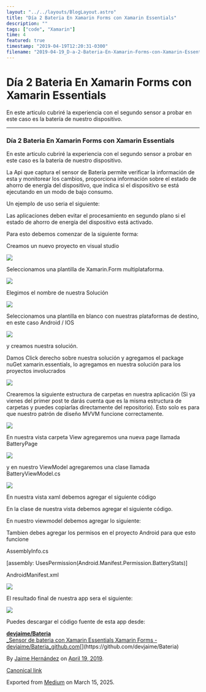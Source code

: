 ```yaml
---
layout: "../../layouts/BlogLayout.astro"
title: "Día 2 Bateria En Xamarin Forms con Xamarin Essentials"
description: ""
tags: ["code", "Xamarin"]
time: 4
featured: true
timestamp: "2019-04-19T12:20:31-0300"
filename: "2019-04-19_D-a-2-Bateria-En-Xamarin-Forms-con-Xamarin-Essentials-4d4f0ae8133"
---
```



Día 2 Bateria En Xamarin Forms con Xamarin Essentials
=====================================================

En este articulo cubriré la experiencia con el segundo sensor a probar en este caso es la batería de nuestro dispositivo.

* * *

### Día 2 Bateria En Xamarin Forms con Xamarin Essentials

En este articulo cubriré la experiencia con el segundo sensor a probar en este caso es la batería de nuestro dispositivo.

La Api que captura el sensor de Batería permite verificar la información de esta y monitorear los cambios, proporciona información sobre el estado de ahorro de energía del dispositivo, que indica si el dispositivo se está ejecutando en un modo de bajo consumo.

Un ejemplo de uso seria el siguiente:

Las aplicaciones deben evitar el procesamiento en segundo plano si el estado de ahorro de energía del dispositivo está activado.

Para esto debemos comenzar de la siguiente forma:

Creamos un nuevo proyecto en visual studio

![](https://cdn-images-1.medium.com/max/800/1*vVren6nk6s4y4jYa9tj1rQ.png)

Seleccionamos una plantilla de Xamarin.Form multiplataforma.

![](https://cdn-images-1.medium.com/max/800/1*7OQvoRukg6h3sZcIlUhQkA.png)

Elegimos el nombre de nuestra Solución

![](https://cdn-images-1.medium.com/max/800/1*lojCSObhbHrzk_zhTO95kQ.png)

Seleccionamos una plantilla en blanco con nuestras plataformas de destino, en este caso Android / IOS

![](https://cdn-images-1.medium.com/max/800/1*APIH6o54MdmLHqGUQM3EHQ.png)

y creamos nuestra solución.

Damos Click derecho sobre nuestra solución y agregamos el package nuGet xamarin.essentials, lo agregamos en nuestra solución para los proyectos involucrados

![](https://cdn-images-1.medium.com/max/800/1*juy6Pq8MsiJmJTEZ3xqPeg.png)

Crearemos la siguiente estructura de carpetas en nuestra aplicación (Si ya vienes del primer post te darás cuenta que es la misma estructura de carpetas y puedes copiarlas directamente del repositorio). Esto solo es para que nuestro patrón de diseño MVVM funcione correctamente.

![](https://cdn-images-1.medium.com/max/800/1*sBY979qvtTTXwex_2iJAww.png)

En nuestra vista carpeta View agregaremos una nueva page llamada BatteryPage

![](https://cdn-images-1.medium.com/max/800/1*R-TaMw1p67zeeLHnvCKFYQ.png)

y en nuestro ViewModel agregaremos una clase llamada BatteryViewModel.cs

![](https://cdn-images-1.medium.com/max/800/1*oB9pwRkoUTUEOSqMyIgdCw.png)

En nuestra vista xaml debemos agregar el siguiente código

En la clase de nuestra vista debemos agregar el siguiente código.

En nuestro viewmodel debemos agregar lo siguiente:

Tambien debes agregar los permisos en el proyecto Android para que esto funcione

AssemblyInfo.cs

\[assembly: UsesPermission(Android.Manifest.Permission.BatteryStats)\]

AndroidManifest.xml

<uses-permission android:name=”android.permission.BATTERY\_STATS” />

![](https://cdn-images-1.medium.com/max/800/1*fxREiDRru0AHrFevX4PGtg.png)

El resultado final de nuestra app sera el siguiente:

![](https://cdn-images-1.medium.com/max/800/1*C_7EnEA10KKiqSadOu8zVw.png)

Puedes descargar el código fuente de esta app desde:

[**devjaime/Bateria**  
_Sensor de bateria con Xamarin Essentials Xamarin Forms - devjaime/Bateria_github.com](https://github.com/devjaime/Bateria "https://github.com/devjaime/Bateria")[](https://github.com/devjaime/Bateria)

By [Jaime Hernández](https://medium.com/@devjaime) on [April 19, 2019](https://medium.com/p/4d4f0ae8133).

[Canonical link](https://medium.com/@devjaime/d%C3%ADa-2-bateria-en-xamarin-forms-con-xamarin-essentials-4d4f0ae8133)

Exported from [Medium](https://medium.com) on March 15, 2025.